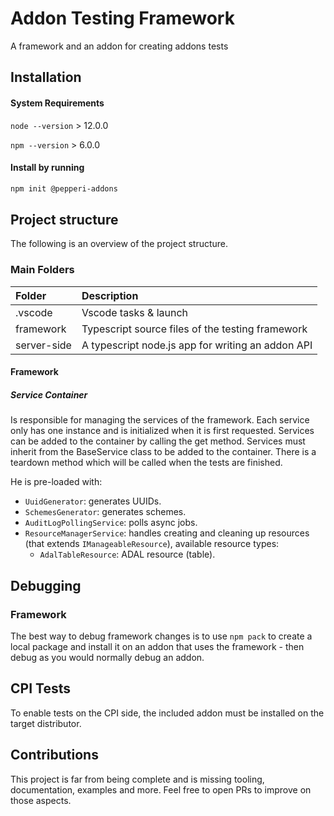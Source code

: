# Addon Testing Framework
A framework and an addon for creating addons tests


## Installation

#### System Requirements
`node --version` > 12.0.0

`npm --version` > 6.0.0

#### Install by running 
``` bash
npm init @pepperi-addons
```

## Project structure
The following is an overview of the project structure. 

### Main Folders
|Folder | Description |
| :--- | :--- |
| .vscode | Vscode tasks & launch |
| framework | Typescript source files of the testing framework |
| server-side | A typescript node.js app for writing an addon API |

#### Framework
##### Service Container
 Is responsible for managing the services of the framework.
 Each service only has one instance and is initialized when it is first requested.
 Services can be added to the container by calling the get method.
 Services must inherit from the BaseService class to be added to the container.
 There is a teardown method which will be called when the tests are finished.

 He is pre-loaded with:
 - `UuidGenerator`: generates UUIDs.
 - `SchemesGenerator`: generates schemes.
 - `AuditLogPollingService`: polls async jobs.
 - `ResourceManagerService`: handles creating and cleaning up resources (that extends `IManageableResource`), available resource types:
     - `AdalTableResource`: ADAL resource (table).

## Debugging

### Framework
The best way to debug framework changes is to use `npm pack` to create a local package and install it on an addon that uses the framework - then debug as you would normally debug an addon.

## CPI Tests
To enable tests on the CPI side, the included addon must be installed on the target distributor.

## Contributions
This project is far from being complete and is missing tooling, documentation, examples and more.
Feel free to open PRs to improve on those aspects.